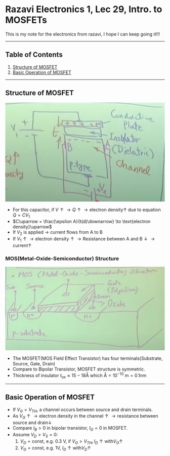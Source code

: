 # Razavi Electronics 1, Lec 29, Intro. to MOSFETs

This is my note for the electronics from razavi, I hope I can keep going it!!!

---

## Table of Contents

1. [Structure of MOSFET](#structure-of-mosfet)
2. [Basic Operation of MOSFET](#basic-operation-of-mosfet)




---
## Structure of MOSFET
![](/images/Mosfet_Observation.png)
+ For this capacitor, if $V\uparrow \to Q\uparrow \to \text{electron density}\uparrow$ due to equation $Q = C V_1$
+ $C\uparrow = \frac{\epsilon A}{t(d)\downarrow} \to \text{electron density}\uparrow$
+ If $V_2$ is applied $\to$ current flows from A to B
+ If $V_1\uparrow \to \text{electron density}\uparrow \to \text{Resistance between A and B}\downarrow \to \text{current}\uparrow$
### MOS(Metal-Oxide-Semiconductor) Structure
![](/images/Mosfet_structure.png)
+ The MOSFET(MOS Field Effect Transistor) has four terminals(Substrate, Source, Gate, Drain)
+ Compare to Bipolar Transistor, MOSFET structure is symmetric.
+ Thickness of insulator $t_{ox} \approx 15-18 \text{\AA}$ which $\text{ \AA} = 10^{-10} \text{ m} = 0.1\text{nm}$

--- 
## Basic Operation of MOSFET
+ If $V_G = V_{TH}$, a channel occurs between source and drain terminals.
+ As $V_G\uparrow \to \text{electron density in the channel}\uparrow \to \text{resistance between source and drain}\downarrow$
+ Compare $I_B > 0$ in bipolar transistor, $I_G = 0$ in MOSFET.
+ Assume $V_D > V_S = 0$:
    1. $V_D = \text{const, e.g. 0.3 V}$, if $V_G > V_{TH}, I_D\uparrow \text{with} V_G\uparrow$
    2. $V_G = \text{const, e.g. 1V}$, $I_D\uparrow \text{with} V_D\uparrow$


